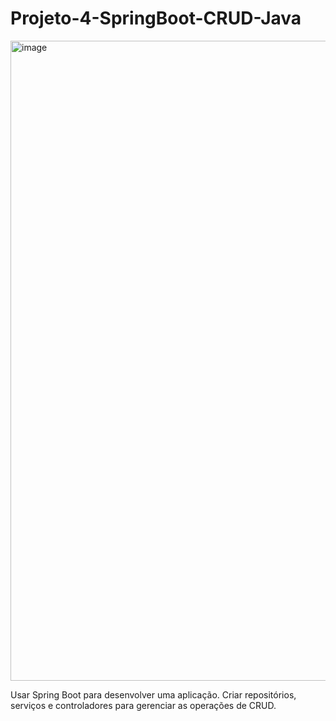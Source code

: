 # Projeto-4-SpringBoot-CRUD-Java
<img width="1024" height="1024" alt="image" src="https://github.com/user-attachments/assets/9a55ff1a-462b-49fb-80d9-f5b1460d2040" />

Usar Spring Boot para desenvolver uma aplicação. Criar repositórios, serviços e controladores para gerenciar as operações de CRUD.
